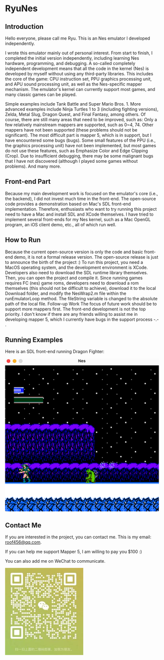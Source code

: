 # RyuNes

## Introduction

Hello everyone, please call me Ryu. This is an Nes emulator I developed independently.

I wrote this emulator mainly out of personal interest. From start to finish, I completed the initial version independently, including learning Nes hardware, programming, and debugging.
A so-called completely independent development means that all the code in the kernel (Nes) is developed by myself without using any third-party libraries. This includes the core of the game: CPU instruction set, PPU graphics processing unit, and APU sound processing unit, as well as the Nes-specific mapper mechanism.
The emulator's kernel can currently support most games, and many classic games can be played.

Simple examples include Tank Battle and Super Mario Bros. 1. More advanced examples include Ninja Turtles 1 to 3 (including fighting versions), Zelda, Metal Slug, Dragon Quest, and Final Fantasy, among others.
Of course, there are still many areas that need to be improved, such as:
Only a few relatively mainstream mappers are supported, such as 0~4, 74. Other mappers have not been supported (these problems should not be significant). The most difficult part is mapper 5, which is in support, but I have encountered some bugs (bugs).
Some small features of the PPU (i.e., the graphics processing unit) have not been implemented, but most games do not use these features, such as Emphasize Color and Edge Clipping (Crop).
Due to insufficient debugging, there may be some malignant bugs that I have not discovered (although I played some games without problems).
And many more.

## Front-end Part

Because my main development work is focused on the emulator's core (i.e., the backend), I did not invest much time in the front-end. The open-source code provides a demonstration based on Mac's SDL front-end implementation.
Therefore, enthusiasts who want to try running this project need to have a Mac and install SDL and XCode themselves.
I have tried to implement several front-ends for my Nes kernel, such as a Mac OpenGL program, an iOS client demo, etc., all of which run well.

## How to Run

Because the current open-source version is only the code and basic front-end demo, it is not a formal release version. The open-source release is just to announce the birth of the project :)
To run this project, you need a MacOS operating system, and the development environment is XCode. Developers also need to download the SDL runtime library themselves. Then, you can open the project and compile it.
Since running games requires FC (nes) game roms, developers need to download a rom themselves (this should not be difficult to achieve), download it to the local Download folder, and modify the NesWrap2.m file within the runEmulatorLoop method. The fileString variable is changed to the absolute path of the local file.
Follow-up Work
The focus of future work should be to support more mappers first. The front-end development is not the top priority.
I don't know if there are any friends willing to assist me in developing mapper 5, which I currently have bugs in the support process -.- .

## Running Examples

Here is an SDL front-end running Dragon Fighter:

![Dragon Fighter](https://github.com/RyuNesC/RyuNes/blob/main/ryu-nes/DemoAssets/demo001.png)

## Contact Me
If you are interested in the project, you can contact me. This is my email: roof456@qq.com.

If you can help me support Mapper 5, I am willing to pay you $100 :)

You can also add me on WeChat to communicate.

![My WeChat](https://github.com/RyuNesC/RyuNes/blob/main/ryu-nes/DemoAssets/wechat.jpg)


